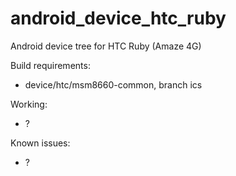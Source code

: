 android_device_htc_ruby
========================

Android device tree for HTC Ruby (Amaze 4G)

Build requirements:
* device/htc/msm8660-common, branch ics

Working:
* ?

Known issues:
* ?
